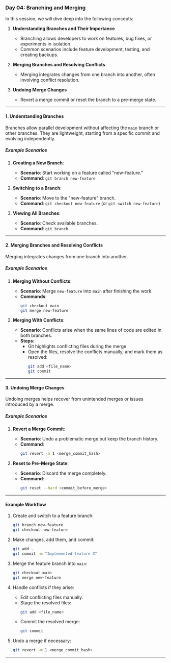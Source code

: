 
### Day 04: Branching and Merging

In this session, we will dive deep into the following concepts:

1. **Understanding Branches and Their Importance**
   - Branching allows developers to work on features, bug fixes, or experiments in isolation.
   - Common scenarios include feature development, testing, and creating backups.

2. **Merging Branches and Resolving Conflicts**
   - Merging integrates changes from one branch into another, often involving conflict resolution.

3. **Undoing Merge Changes**
   - Revert a merge commit or reset the branch to a pre-merge state.

---

#### 1. Understanding Branches

Branches allow parallel development without affecting the `main` branch or other branches. They are lightweight, starting from a specific commit and evolving independently.

##### **Example Scenarios**

1. **Creating a New Branch**:
   - **Scenario**: Start working on a feature called "new-feature."
   - **Command**: `git branch new-feature`

2. **Switching to a Branch**:
   - **Scenario**: Move to the "new-feature" branch.
   - **Command**: `git checkout new-feature` (or `git switch new-feature`)

3. **Viewing All Branches**:
   - **Scenario**: Check available branches.
   - **Command**: `git branch`

---

#### 2. Merging Branches and Resolving Conflicts

Merging integrates changes from one branch into another. 

##### **Example Scenarios**

1. **Merging Without Conflicts**:
   - **Scenario**: Merge `new-feature` into `main` after finishing the work.
   - **Commands**:
     ```bash
     git checkout main
     git merge new-feature
     ```

2. **Merging With Conflicts**:
   - **Scenario**: Conflicts arise when the same lines of code are edited in both branches.
   - **Steps**:
     - Git highlights conflicting files during the merge.
     - Open the files, resolve the conflicts manually, and mark them as resolved:
       ```bash
       git add <file_name>
       git commit
       ```

---

#### 3. Undoing Merge Changes

Undoing merges helps recover from unintended merges or issues introduced by a merge.

##### **Example Scenarios**

1. **Revert a Merge Commit**:
   - **Scenario**: Undo a problematic merge but keep the branch history.
   - **Command**:
     ```bash
     git revert -m 1 <merge_commit_hash>
     ```

2. **Reset to Pre-Merge State**:
   - **Scenario**: Discard the merge completely.
   - **Command**:
     ```bash
     git reset --hard <commit_before_merge>
     ```

---

#### Example Workflow

1. Create and switch to a feature branch:
   ```bash
   git branch new-feature
   git checkout new-feature
   ```

2. Make changes, add them, and commit:
   ```bash
   git add .
   git commit -m "Implemented feature X"
   ```

3. Merge the feature branch into `main`:
   ```bash
   git checkout main
   git merge new-feature
   ```

4. Handle conflicts if they arise:
   - Edit conflicting files manually.
   - Stage the resolved files:
     ```bash
     git add <file_name>
     ```
   - Commit the resolved merge:
     ```bash
     git commit
     ```

5. Undo a merge if necessary:
   ```bash
   git revert -m 1 <merge_commit_hash>
   ```
---
